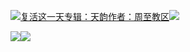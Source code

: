 [![](https://res.chinacath.cn/web/2024/11/08/1731030050068.png@!w100h100)复活这一天专辑：天韵作者：周至教区![](https://res.chinacath.cn/web/icon/play-128.png)](http://www.zhouzhidiocese.com/track/109929)

![](https://res.chinacath.cn/web/images/2022/12/02/1669947191513.jpg)![](https://res.chinacath.cn/web/images/2022/12/02/1669947215629.jpg)